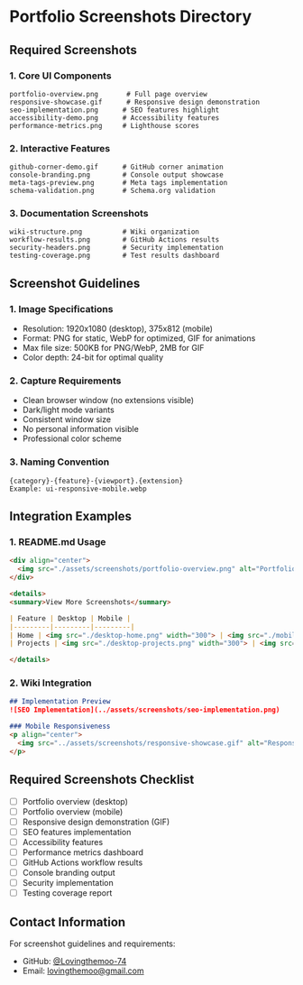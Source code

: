 # Portfolio Screenshots Directory

## Required Screenshots

### 1. Core UI Components
```
portfolio-overview.png       # Full page overview
responsive-showcase.gif      # Responsive design demonstration
seo-implementation.png      # SEO features highlight
accessibility-demo.png      # Accessibility features
performance-metrics.png     # Lighthouse scores
```

### 2. Interactive Features
```
github-corner-demo.gif      # GitHub corner animation
console-branding.png        # Console output showcase
meta-tags-preview.png       # Meta tags implementation
schema-validation.png       # Schema.org validation
```

### 3. Documentation Screenshots
```
wiki-structure.png          # Wiki organization
workflow-results.png        # GitHub Actions results
security-headers.png        # Security implementation
testing-coverage.png        # Test results dashboard
```

## Screenshot Guidelines

### 1. Image Specifications
- Resolution: 1920x1080 (desktop), 375x812 (mobile)
- Format: PNG for static, WebP for optimized, GIF for animations
- Max file size: 500KB for PNG/WebP, 2MB for GIF
- Color depth: 24-bit for optimal quality

### 2. Capture Requirements
- Clean browser window (no extensions visible)
- Dark/light mode variants
- Consistent window size
- No personal information visible
- Professional color scheme

### 3. Naming Convention
```
{category}-{feature}-{viewport}.{extension}
Example: ui-responsive-mobile.webp
```

## Integration Examples

### 1. README.md Usage
```markdown
<div align="center">
  <img src="./assets/screenshots/portfolio-overview.png" alt="Portfolio Overview" width="80%">
</div>

<details>
<summary>View More Screenshots</summary>

| Feature | Desktop | Mobile |
|---------|---------|---------|
| Home | <img src="./desktop-home.png" width="300"> | <img src="./mobile-home.png" width="150"> |
| Projects | <img src="./desktop-projects.png" width="300"> | <img src="./mobile-projects.png" width="150"> |

</details>
```

### 2. Wiki Integration
```markdown
## Implementation Preview
![SEO Implementation](../assets/screenshots/seo-implementation.png)

### Mobile Responsiveness
<p align="center">
  <img src="../assets/screenshots/responsive-showcase.gif" alt="Responsive Design Demo" width="300">
</p>
```

## Required Screenshots Checklist
- [ ] Portfolio overview (desktop)
- [ ] Portfolio overview (mobile)
- [ ] Responsive design demonstration (GIF)
- [ ] SEO features implementation
- [ ] Accessibility features
- [ ] Performance metrics dashboard
- [ ] GitHub Actions workflow results
- [ ] Console branding output
- [ ] Security implementation
- [ ] Testing coverage report

## Contact Information
For screenshot guidelines and requirements:
- GitHub: [@Lovingthemoo-74](https://github.com/Lovingthemoo-74)
- Email: [lovingthemoo@gmail.com](mailto:lovingthemoo@gmail.com)